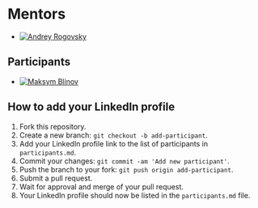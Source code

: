 # Mentors

- [![Andrey Rogovsky](https://media.licdn.com/dms/image/D4D35AQEVX8pAR1F7ig/profile-framedphoto-shrink_400_400/0/1676961470624?e=1678039200&v=beta&t=2zQR3KfdE8fbpoEXWdjrksPgmgLj2dVbfDx559xO2fM)](https://www.linkedin.com/in/esupport/)

## Participants

- [![Maksym Blinov](https://media.licdn.com/dms/image/C4E03AQGYbF2bsisu0Q/profile-displayphoto-shrink_800_800/0/1655127079289?e=1683158400&v=beta&t=8eaTMDLDOIe9gXRehAwVa2ctjn8jhYfcnkGs1OX5E04)](https://www.linkedin.com/in/blinovmaxim/)


## How to add your LinkedIn profile

1. Fork this repository.
2. Create a new branch: `git checkout -b add-participant`.
3. Add your LinkedIn profile link to the list of participants in `participants.md`.
4. Commit your changes: `git commit -am 'Add new participant'`.
5. Push the branch to your fork: `git push origin add-participant`.
6. Submit a pull request.
7. Wait for approval and merge of your pull request.
8. Your LinkedIn profile should now be listed in the `participants.md` file.